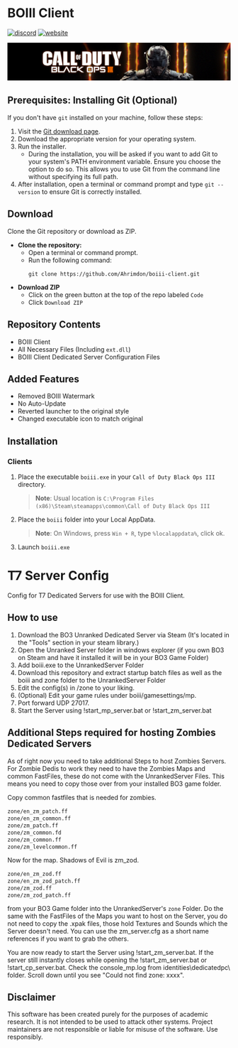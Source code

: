 # BOIII Client

[![discord](https://img.shields.io/endpoint?url=https://momo5502.com/iw4x/members-badge.php)](https://discord.gg/sKeVmR3)
[![website](https://img.shields.io/badge/Repackers-_Website-blue)](https://rimmyscorner.com/)

<p align="center">
  <img src="assets/github/banner-boiii.png?raw=true" />
</p>

## Prerequisites: Installing Git (Optional)

If you don't have `git` installed on your machine, follow these steps:

1. Visit the [Git download page](https://git-scm.com/downloads).
2. Download the appropriate version for your operating system.
3. Run the installer.
   - During the installation, you will be asked if you want to add Git to your system's PATH environment variable. Ensure you choose the option to do so. This allows you to use Git from the command line without specifying its full path.
4. After installation, open a terminal or command prompt and type `git --version` to ensure Git is correctly installed.

## Download
Clone the Git repository or download as ZIP.

- **Clone the repository:**
  - Open a terminal or command prompt.
  - Run the following command:
    ```
    git clone https://github.com/Ahrimdon/boiii-client.git
    ```
- **Download ZIP**
  - Click on the green button at the top of the repo labeled `Code`
  - Click `Download ZIP`


## Repository Contents
  - BOIII Client
  - All Necessary Files (Including `ext.dll`)
  - BOIII Client Dedicated Server Configuration Files

## Added Features
  - Removed BOIII Watermark
  - No Auto-Update
  - Reverted launcher to the original style
  - Changed executable icon to match original

## Installation

### Clients

1. Place the executable `boiii.exe` in your `Call of Duty Black Ops III` directory.
    > **Note**: Usual location is `C:\Program Files (x86)\Steam\steamapps\common\Call of Duty Black Ops III`
2. Place the `boiii` folder into your Local AppData.
    > **Note**: On Windows, press `Win + R`, type `%localappdata%`, click ok.
3. Launch `boiii.exe`

# T7 Server Config
Config for T7 Dedicated Servers for use with the BOIII Client.

## How to use
1. Download the BO3 Unranked Dedicated Server via Steam (It's located in the "Tools" section in your steam library.)
2. Open the Unranked Server folder in windows explorer (if you own BO3 on Steam and have it installed it will be in your BO3 Game Folder)
3. Add boiii.exe to the UnrankedServer Folder
4. Download this repository and extract startup batch files as well as the boiii and zone folder to the UnrankedServer Folder
5. Edit the config(s) in /zone to your liking.
6. (Optional) Edit your game rules under boiii/gamesettings/mp.
6. Port forward UDP 27017.
7. Start the Server using !start_mp_server.bat or !start_zm_server.bat

## Additional Steps required for hosting Zombies Dedicated Servers
As of right now you need to take additional Steps to host Zombies Servers.
For Zombie Dedis to work they need to have the Zombies Maps and common FastFiles, these do not come with the UnrankedServer Files. This means you need to copy those over from your installed BO3 game folder.

Copy common fastfiles that is needed for zombies.

```
zone/en_zm_patch.ff
zone/en_zm_common.ff
zone/zm_patch.ff
zone/zm_common.fd
zone/zm_common.ff
zone/zm_levelcommon.ff
```

Now for the map. Shadows of Evil is zm_zod. 

```
zone/en_zm_zod.ff
zone/en_zm_zod_patch.ff
zone/zm_zod.ff
zone/zm_zod_patch.ff
```

from your BO3 Game folder into the UnrankedServer's ```zone``` Folder. Do the same with the FastFiles of the Maps you want to host on the Server, you do not need to copy the .xpak files, those hold Textures and Sounds which the Server doesn't need. You can use the zm_server.cfg as a short name references if you want to grab the others.

You are now ready to start the Server using !start_zm_server.bat. If the server still instantly closes while opening the !start_zm_server.bat or !start_cp_server.bat. Check the console_mp.log from identities\dedicatedpc\ folder. Scroll down until you see "Could not find zone: xxxx".

## Disclaimer

This software has been created purely for the purposes of
academic research. It is not intended to be used to attack
other systems. Project maintainers are not responsible or
liable for misuse of the software. Use responsibly.